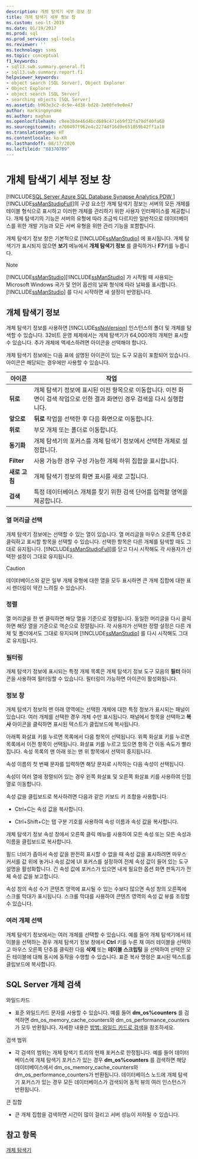 ```yaml
---
description: 개체 탐색기 세부 정보 창
title: 개체 탐색기 세부 정보 창
ms.custom: seo-lt-2019
ms.date: 01/19/2017
ms.prod: sql
ms.prod_service: sql-tools
ms.reviewer: ''
ms.technology: ssms
ms.topic: conceptual
f1_keywords:
- sql13.swb.summary.general.f1
- sql13.swb.summary.report.f1
helpviewer_keywords:
- object search [SQL Server], Object Explorer
- Object Explorer
- object search [SQL Server]
- searching objects [SQL Server]
ms.assetid: b963e3c2-dc9e-4d38-bd28-2e00fe9e0e47
author: markingmyname
ms.author: maghan
ms.openlocfilehash: c9ee38de46d4bcd689c471eb9f32fa79df40fa68
ms.sourcegitcommit: e700497f962e4c2274df16d9e651059b42ff1a10
ms.translationtype: HT
ms.contentlocale: ko-KR
ms.lasthandoff: 08/17/2020
ms.locfileid: "88370789"
---
```

# <a name="object-explorer-details-pane"></a>개체 탐색기 세부 정보 창
[!INCLUDE[SQL Server Azure SQL Database Synapse Analytics PDW ](../../includes/applies-to-version/sql-asdb-asdbmi-asa-pdw.md)]
[!INCLUDE[ssManStudioFull](../../includes/ssmanstudiofull-md.md)]의 구성 요소인 개체 탐색기 정보는 서버의 모든 개체를 테이블 형식으로 표시하고 이러한 개체를 관리하기 위한 사용자 인터페이스를 제공합니다. 개체 탐색기의 기능은 서버의 유형에 따라 조금씩 다르지만 일반적으로 데이터베이스를 위한 개발 기능과 모든 서버 유형을 위한 관리 기능을 포함합니다.  
  
개체 탐색기 정보 창은 기본적으로 [!INCLUDE[ssManStudio](../../includes/ssmanstudio-md.md)] 에 표시됩니다. 개체 탐색기가 표시되지 않으면 **보기** 메뉴에서 **개체 탐색기 정보** 를 클릭하거나 **F7**키를 누릅니다.  
  
> [!NOTE]  
> [!INCLUDE[ssManStudio](../../includes/ssmanstudio-md.md)][!INCLUDE[ssManStudio](../../includes/ssmanstudio-md.md)] 가 시작될 때 사용되는 Microsoft Windows 국가 및 언어 옵션의 날짜 형식에 따라 날짜를 표시합니다. [!INCLUDE[ssManStudio](../../includes/ssmanstudio-md.md)] 를 다시 시작하면 새 설정이 반영됩니다.  
  
## <a name="object-explorer-details"></a>개체 탐색기 정보  
개체 탐색기 정보를 사용하면 [!INCLUDE[ssNoVersion](../../includes/ssnoversion-md.md)] 인스턴스의 폴더 및 개체를 탐색할 수 있습니다. 32비트 운영 체제에서는 개체 탐색기가 64,000개의 개체만 표시할 수 있습니다. 추가 개체에 액세스하려면 아이콘을 선택해야 합니다.  
  
개체 탐색기 정보에는 다음 표에 설명된 아이콘이 있는 도구 모음이 포함되어 있습니다. 아이콘은 해당되는 경우에만 사용할 수 있습니다.  
  
|아이콘|작업|  
|--------|----------|  
|**뒤로**|개체 탐색기 정보에 표시된 이전 항목으로 이동합니다. 이전 화면이 검색 작업으로 인한 결과 화면인 경우 검색을 다시 실행합니다.|  
|**앞으로**|**뒤로** 작업을 선택한 후 다음 화면으로 이동합니다.|  
|**위로**|부모 개체 또는 폴더로 이동합니다.|  
|**동기화**|개체 탐색기의 포커스를 개체 탐색기 정보에서 선택한 개체로 설정합니다.|  
|**Filter**|사용 가능한 경우 구성 가능한 개체 하위 집합을 표시합니다.|  
|**새로 고침**|개체 탐색기 정보의 화면 표시를 새로 고칩니다.|  
|**검색**|특정 데이터베이스 개체를 찾기 위한 검색 단어를 입력할 영역을 제공합니다.|  
  
### <a name="column-header-selections"></a>열 머리글 선택  
개체 탐색기 정보에는 선택할 수 있는 열이 있습니다. 열 머리글을 마우스 오른쪽 단추로 클릭하고 표시할 항목을 선택할 수 있습니다. 선택한 항목은 다른 개체를 탐색할 때도 그대로 유지됩니다. [!INCLUDE[ssManStudioFull](../../includes/ssmanstudiofull-md.md)]를 닫고 다시 시작해도 각 사용자가 선택한 설정이 그대로 유지됩니다.  
  
> [!CAUTION]  
> 데이터베이스와 같은 일부 개체 유형에 대한 열을 모두 표시하면 큰 개체 집합에 대한 표시 렌더링이 약간 느려질 수 있습니다.  
  
### <a name="sorting"></a>정렬  
열 머리글을 한 번 클릭하면 해당 열을 기준으로 정렬됩니다. 동일한 머리글을 다시 클릭하면 해당 열을 기준으로 역순으로 정렬됩니다. 각 사용자가 선택한 정렬 설정은 다른 개체 및 폴더에서도 그대로 유지되며 [!INCLUDE[ssManStudio](../../includes/ssmanstudio-md.md)] 를 다시 시작해도 그대로 유지됩니다.  
  
### <a name="filtering"></a>필터링  
개체 탐색기 정보에 표시되는 특정 개체 목록은 개체 탐색기 정보 도구 모음의 **필터** 아이콘을 사용하여 필터링할 수 있습니다. 필터링이 가능하면 아이콘이 활성화됩니다.  
  
### <a name="details-pane"></a>정보 창  
개체 탐색기 정보의 맨 아래 영역에는 선택한 개체에 대한 특정 정보가 표시되는 패널이 있습니다. 여러 개체를 선택한 경우 개체 수만 표시됩니다. 패널에서 항목을 선택하고 **복사** 아이콘을 클릭하면 표시된 텍스트가 클립보드에 복사됩니다.  
  
아래쪽 화살표 키를 누르면 목록에서 다음 항목이 선택됩니다. 위쪽 화살표 키를 누르면 목록에서 이전 항목이 선택됩니다. 화살표 키를 누르고 있으면 항목 간 이동 속도가 빨라집니다. 속성 목록의 맨 아래 또는 맨 위 항목에서 선택이 중지됩니다.  
  
속성 이름의 첫 번째 문자를 입력하면 해당 문자로 시작하는 다음 속성이 선택됩니다.  
  
속성이 여러 열에 정렬되어 있는 경우 왼쪽 화살표 및 오른쪽 화살표 키를 사용하여 인접 열로 이동합니다.  
  
속성 값을 클립보드로 복사하려면 다음과 같은 키보드 키 조합을 사용합니다.  
  
-   Ctrl+C는 속성 값을 복사합니다.  
  
-   Ctrl+Shift+C는 탭 구분 기호를 사용하여 속성 이름과 속성 값을 복사합니다.  
  
개체 탐색기 정보 속성 창에서 오른쪽 클릭 메뉴를 사용하여 모든 속성 또는 모든 속성과 이름을 클립보드로 복사합니다.  
  
필드 너비가 좁아서 속성 값을 완전히 표시할 수 없을 때 속성 값을 표시하려면 마우스 커서를 값 위에 놓거나 속성 값에 UI 포커스를 설정하여 전체 속성 값이 들어 있는 도구 설명을 활성화합니다. 긴 속성 값에 포커스가 있으면 내게 필요한 옵션 화면 판독기가 전체 속성 값을 보고합니다.  
  
속성 창의 속성 수가 콘텐츠 영역에 표시될 수 있는 수보다 많으면 속성 창의 오른쪽에 스크롤 막대가 표시됩니다. 스크롤 막대를 사용하여 콘텐츠 영역의 속성 값 뷰를 조정할 수 있습니다.  
  
### <a name="multiple-object-selection"></a>여러 개체 선택  
개체 탐색기 정보에서는 여러 개체를 선택할 수 있습니다. 예를 들어 개체 탐색기에서 테이블을 선택하는 경우 개체 탐색기 정보 창에서 **Ctrl** 키를 누른 채 여러 테이블을 선택하고 마우스 오른쪽 단추를 클릭한 다음 **삭제** 또는 **테이블 스크립팅** 을 선택하여 선택한 모든 테이블에 대해 동시에 동작을 수행할 수 있습니다. 표준 복사 명령은 표시된 텍스트를 클립보드에 복사합니다.  
  
## <a name="sql-server-object-search"></a>SQL Server 개체 검색  
와일드카드  
  
-   표준 와일드카드 문자를 사용할 수 있습니다. 예를 들어 **dm_os%counters** 를 검색하면 dm_os_memory_cache_counters와 dm_os_performance_counters가 모두 반환됩니다. 자세한 내용은 [방법: 와일드 카드로 검색](../../relational-databases/scripting/search-text-with-wildcards.md)을 참조하세요.  
  
검색 범위  
  
-   각 검색의 범위는 개체 탐색기 트리의 현재 포커스로 한정됩니다. 예를 들어 데이터베이스에 개체 탐색기 포커스가 있는 경우 **dm_os%counters** 를 검색하면 해당 데이터베이스에서 dm_os_memory_cache_counters와 dm_os_performance_counters가 반환됩니다. 데이터베이스 노드에 개체 탐색기 포커스가 있는 경우 모든 데이터베이스가 검색되어 동적 뷰의 여러 인스턴스가 반환됩니다.  
  
큰 집합  
  
-   큰 개체 집합을 검색하면 시간이 많이 걸리고 서버 성능이 저하될 수 있습니다.  
  
## <a name="see-also"></a>참고 항목  
[개체 탐색기](../../ssms/object/object-explorer.md)  
  
